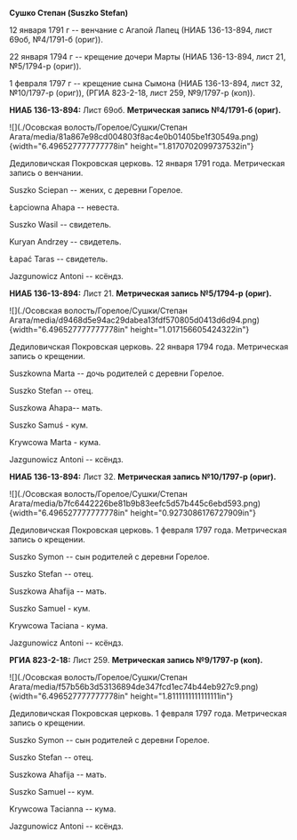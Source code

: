 **Сушко Степан (Suszko Stefan)**

12 января 1791 г -- венчание с Агапой Лапец (НИАБ 136-13-894, лист 69об,
№4/1791-б (ориг)).

22 января 1794 г -- крещение дочери Марты (НИАБ 136-13-894, лист 21,
№5/1794-р (ориг)).

1 февраля 1797 г -- крещение сына Сымона (НИАБ 136-13-894, лист 32,
№10/1797-р (ориг)), (РГИА 823-2-18, лист 259, №9/1797-р (коп)).

**НИАБ 136-13-894:** Лист 69об. **Метрическая запись №4/1791-б (ориг).**

![](./Осовская волость/Горелое/Сушки/Степан Агата/media/81a867e98cd004803f8ac4e0b01405be1f30549a.png){width="6.496527777777778in"
height="1.8170702099737532in"}

Дедиловичская Покровская церковь. 12 января 1791 года. Метрическая
запись о венчании.

Suszko Sciepan -- жених, с деревни Горелое.

Łapciowna Ahapa -- невеста.

Suszko Wasil -- свидетель.

Kuryan Andrzey -- свидетель.

Łapać Taras -- свидетель.

Jazgunowicz Antoni -- ксёндз.

**НИАБ 136-13-894:** Лист 21. **Метрическая запись №5/1794-р (ориг).**

![](./Осовская волость/Горелое/Сушки/Степан Агата/media/d9468d5e94ac29dabea13fdf570805d0413d6d94.png){width="6.496527777777778in"
height="1.017156605424322in"}

Дедиловичская Покровская церковь. 22 января 1794 года. Метрическая
запись о крещении.

Suszkowna Marta -- дочь родителей с деревни Горелое.

Suszko Stefan -- отец.

Suszkowa Ahapa-- мать.

Suszko Samuś - кум.

Krywcowa Marta - кума.

Jazgunowicz Antoni -- ксёндз.

**НИАБ 136-13-894:** Лист 32. **Метрическая запись №10/1797-р (ориг).**

![](./Осовская волость/Горелое/Сушки/Степан Агата/media/b7fc6442226be81b9b83eefc5d57b445c6ebd593.png){width="6.496527777777778in"
height="0.9273086176727909in"}

Дедиловичская Покровская церковь. 1 февраля 1797 года. Метрическая
запись о крещении.

Suszko Symon -- сын родителей с деревни Горелое.

Suszko Stefan -- отец.

Suszkowa Ahafija -- мать.

Suszko Samuel - кум.

Krywcowa Taciana - кума.

Jazgunowicz Antoni -- ксёндз.

**РГИА 823-2-18:** Лист 259. **Метрическая запись №9/1797-р (коп).**

![](./Осовская волость/Горелое/Сушки/Степан Агата/media/f57b56b3d53136894de347fcd1ec74b44eb927c9.png){width="6.496527777777778in"
height="1.8111111111111111in"}

Дедиловичская Покровская церковь. 1 февраля 1797 года. Метрическая
запись о крещении.

Suszko Symon -- сын родителей с деревни Горелое.

Suszko Stefan -- отец.

Suszkowa Ahafija -- мать.

Suszko Samuel -- кум.

Krywcowa Tacianna -- кума.

Jazgunowicz Antoni -- ксёндз.
